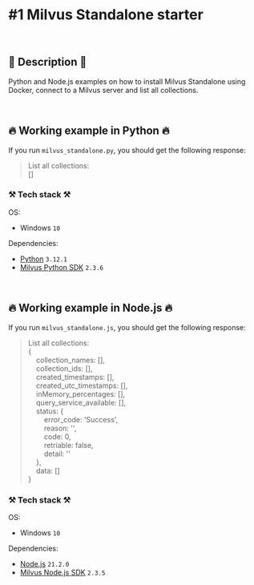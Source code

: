 # #1 Milvus Standalone starter

<br>

## 📖 Description 📖

Python and Node.js examples on how to install Milvus Standalone using Docker, connect to a Milvus server and list all collections.

<br>

## 🔥 Working example in Python 🔥

If you run `milvus_standalone.py`, you should get the following response:

> List all collections: <br>
> []

### ⚒️ Tech stack ⚒️

OS:

- Windows `10`

Dependencies:

- [Python](https://www.python.org/) `3.12.1`
- [Milvus Python SDK](https://pypi.org/project/pymilvus/) `2.3.6`

<br>

## 🔥 Working example in Node.js 🔥

If you run `milvus_standalone.js`, you should get the following response:

> List all collections: <br>
> { <br>
> &nbsp;&nbsp;&nbsp;&nbsp;collection_names: [], <br>
> &nbsp;&nbsp;&nbsp;&nbsp;collection_ids: [], <br>
> &nbsp;&nbsp;&nbsp;&nbsp;created_timestamps: [], <br> 
> &nbsp;&nbsp;&nbsp;&nbsp;created_utc_timestamps: [], <br>
> &nbsp;&nbsp;&nbsp;&nbsp;inMemory_percentages: [], <br>
> &nbsp;&nbsp;&nbsp;&nbsp;query_service_available: [], <br>
> &nbsp;&nbsp;&nbsp;&nbsp;status: { <br>
> &nbsp;&nbsp;&nbsp;&nbsp;&nbsp;&nbsp;&nbsp;&nbsp;error_code: 'Success', <br>
> &nbsp;&nbsp;&nbsp;&nbsp;&nbsp;&nbsp;&nbsp;&nbsp;reason: '', <br>
> &nbsp;&nbsp;&nbsp;&nbsp;&nbsp;&nbsp;&nbsp;&nbsp;code: 0, <br>
> &nbsp;&nbsp;&nbsp;&nbsp;&nbsp;&nbsp;&nbsp;&nbsp;retriable: false, <br>
> &nbsp;&nbsp;&nbsp;&nbsp;&nbsp;&nbsp;&nbsp;&nbsp;detail: '' <br>
> &nbsp;&nbsp;&nbsp;&nbsp;}, <br>
> &nbsp;&nbsp;&nbsp;&nbsp;data: [] <br>
> }

### ⚒️ Tech stack ⚒️

OS:

- Windows `10`

Dependencies:

- [Node.js](https://nodejs.org/en) `21.2.0`
- [Milvus Node.js SDK](https://www.npmjs.com/package/@zilliz/milvus2-sdk-node) `2.3.5`
